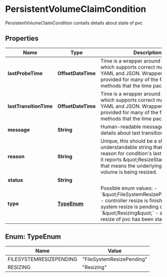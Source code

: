 

# PersistentVolumeClaimCondition

PersistentVolumeClaimCondition contails details about state of pvc

## Properties

Name | Type | Description | Notes
------------ | ------------- | ------------- | -------------
**lastProbeTime** | **OffsetDateTime** | Time is a wrapper around time.Time which supports correct marshaling to YAML and JSON.  Wrappers are provided for many of the factory methods that the time package offers. |  [optional]
**lastTransitionTime** | **OffsetDateTime** | Time is a wrapper around time.Time which supports correct marshaling to YAML and JSON.  Wrappers are provided for many of the factory methods that the time package offers. |  [optional]
**message** | **String** | Human-readable message indicating details about last transition. |  [optional]
**reason** | **String** | Unique, this should be a short, machine understandable string that gives the reason for condition&#39;s last transition. If it reports \&quot;ResizeStarted\&quot; that means the underlying persistent volume is being resized. |  [optional]
**status** | **String** |  | 
**type** | [**TypeEnum**](#TypeEnum) |    Possible enum values:  - &#x60;\&quot;FileSystemResizePending\&quot;&#x60; - controller resize is finished and a file system resize is pending on node  - &#x60;\&quot;Resizing\&quot;&#x60; - a user trigger resize of pvc has been started | 



## Enum: TypeEnum

Name | Value
---- | -----
FILESYSTEMRESIZEPENDING | &quot;FileSystemResizePending&quot;
RESIZING | &quot;Resizing&quot;



